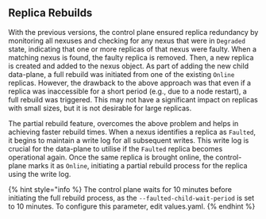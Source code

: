 ## Replica Rebuilds

With the previous versions, the control plane ensured replica redundancy by monitoring all nexuses and checking for any nexus that were in `Degraded` state, indicating that one or more replicas of that nexus were faulty. When a matching nexus is found, the faulty replica is removed. Then, a new replica is created and added to the nexus object. As part of adding the new child data-plane, a full rebuild was initiated from one of the existing `Online` replicas.
However, the drawback to the above approach was that even if a replica was inaccessible for a short period (e.g., due to a node restart), a full rebuild was triggered. This may not have a significant impact on replicas with small sizes, but it is not desirable for large replicas.

The partial rebuild feature, overcomes the above problem and helps in achieving faster rebuild times. When a nexus identifies a replica as `Faulted`, it begins to maintain a write log for all subsequent writes. This write log is crucial for the data-plane to utilise if the `Faulted` replica becomes operational again. Once the same replica is brought online, the control-plane marks it as `Online`, initiating a partial rebuild process for the replica using the write log.

{% hint style="info %}
The control plane waits for 10 minutes before initiating the full rebuild process, as the `--faulted-child-wait-period` is set to 10 minutes. To configure this parameter, edit values.yaml.
{% endhint %}